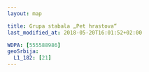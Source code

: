```yaml
---
layout: map

title: Grupa stabala „Pet hrastova“
last_modified_at: 2018-05-20T16:01:52+02:00

WDPA: [555588986]
geoSrbija:
  L1_182: [21]
---
```

